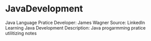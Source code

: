 # JavaDevelopment
Java Language Pratice
Developer: James Wagner
Source: LinkedIn Learning Java Development
Description: Java progarmming pratice utilitizing notes
